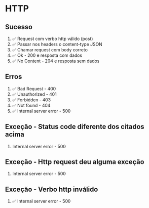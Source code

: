 # HTTP

## Sucesso
1. ✅ Request com verbo http válido (post)
2. ✅ Passar nos headers o content-type JSON
3. ✅ Chamar request com body correto
4. ✅ Ok - 200 e resposta com dados
5. ✅ No Content - 204 e resposta sem dados

## Erros
1. ✅ Bad Request - 400
2. ✅ Unauthorized - 401
3. ✅ Forbidden - 403
4. ✅ Not found - 404
5. ✅ Internal server error - 500

## Exceção - Status code diferente dos citados acima
1. Internal server error - 500

## Exceção - Http request deu alguma exceção
1. Internal server error - 500

## Exceção - Verbo http inválido
1. ✅ Internal server error - 500
